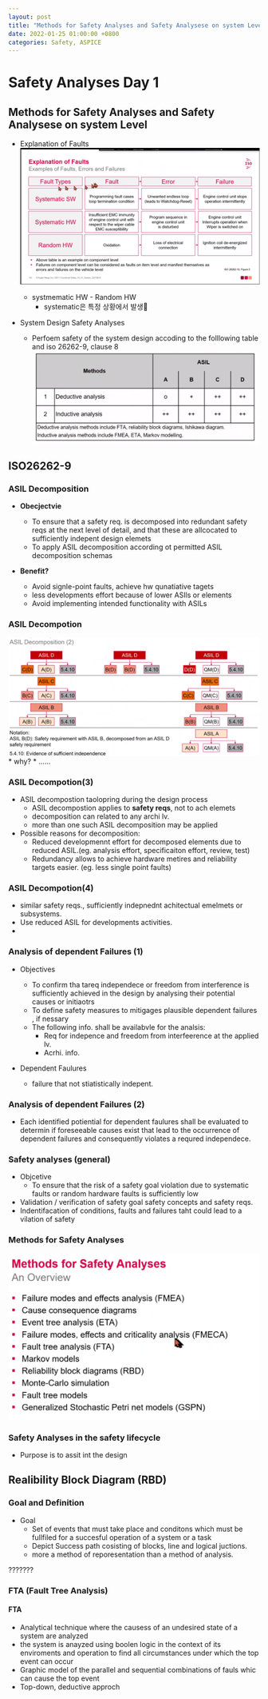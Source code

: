```yaml
---
layout: post
title: "Methods for Safety Analyses and Safety Analysese on system Level  : Day 1"
date: 2022-01-25 01:00:00 +0800
categories: Safety, ASPICE
---
```


# Safety Analyses Day 1

## Methods for Safety Analyses and Safety Analysese on system Level

* Explanation of Faults
![scrennsh](./EmplanationOfFaults.png)
  * systmematic HW - Random HW
    * systematic은 특정 상황에서 발생

* System Design Safety Analyses
  * Perfoem safety of the system design accoding to the folllowing table and iso 26262-9, clause 8
  ![screensh](./systemDesignSATable.png)


## ISO26262-9

### ASIL Decomposition

* **Obecjectvie**
  * To ensure that a safety req. is decomposed into redundant safety reqs at the next level of detail, and that these are allcocated to sufficiently indepent design elemets
  * To apply ASIL decomposition according ot permitted ASIL decomposition schemas

* **Benefit?**
  * Avoid signle-point faults, achieve hw qunatiative tagets
  * less developments effort because of lower ASIls or elements
  * Avoid implementing intended functionality with ASILs

### ASIL Decompotion
  ![screensh](./asilDecomposition.png)
    * why?
      * ......

### ASIL Decompotion(3)
  * ASIL decompostion taolopring during the design process
    * ASIL decompostion applies to **safety reqs**, not to ach elemets
    * decomposition can related to any archi lv.
    * more than one such ASIL decomposition may be applied
  * Possible reasons for decomposition:
    * Reduced developmennt effort for decomposed elements due to reduced ASIL.(eg. analysis effort, specificaiton effort, review, test)
    * Redundancy allows to achieve hardware metires and reliability targets easier. (eg. less single point faults)

### ASIL Decompotion(4)
  * similar safety reqs., sufficiently indepnednt achitectual emelmets or subsystems.
  * Use reduced ASIL for developments activities.
  *

### Analysis of dependent Failures (1)
  * Objectives
    * To confirm tha tareq independece or freedom from interference is sufficiently achieved in the design by analysing their potential causes or initiaotrs
    * To define safety measures to mitigages plausible dependent failures , if nessary
    * The following info. shall be availabvle for the analsis:
      * Req for indepence and freedom from interfeerence at the applied lv.
      * Acrhi. info.

  * Dependent Faulures
    * failure that not stiatistically indepent.

### Analysis of dependent Failures (2)
  * Each identified potiential for dependent faulures shall be evaluated to determin if foreseeable causes exist that lead to the occurrence of dependent failures and consequently violates a requred independece.


### Safety analyses (general)
  * Objcetive
    * To ensure that the risk of a safety goal violation due to systematic faults or random hardware faults is sufficiently low
  * Validation / verification of safety goal safety concepts and safety reqs.
  * Indentifacation of conditions, faults and failures taht could lead to a vilation of safety


### Methods for Safety Analyses
  ![screensh](./methodforSfaetyAnalyses.png)


### Safety Analyses in the safety lifecycle
  * Purpose is to assit int the design


## Realibility Block Diagram (RBD)

### Goal and Definition
* Goal
  * Set of events that must take place  and conditons which must be fullfiled for a succesful operation of a system or a task
  * Depict Success path cosisting of blocks, line and logical juctions.
  * more a method of reporesentation than a method of analysis.

???????

### FTA (Fault Tree Analysis)

#### FTA
  * Analytical technique where the causess of an undesired state of a system are analyzed
  * the system is anayzed using boolen logic in the context of its enviroments and operation to find all circumstances under which the top event can occur
  * Graphic model of the parallel and sequential combinations of fauls whic can cause the top event
  * Top-down, deductive approch


